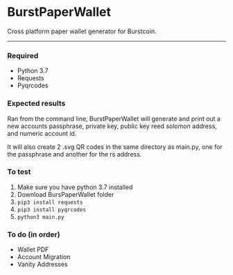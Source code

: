 # BurstPaperWallet
Cross platform paper wallet generator for Burstcoin.

---

### Required
* Python 3.7
* Requests
* Pyqrcodes

### Expected results
Ran from the command line, BurstPaperWallet will generate and print out a new accounts passphrase, private key, public key
reed solomon address, and numeric account id.

It will also create 2 .svg QR codes in the same directory as main.py, one for the passphrase and another for the rs address.

### To test
1. Make sure you have python 3.7 installed
2. Download BursPaperWallet folder
3. `pip3 install requests`
4. `pip3 install pyqrcodes`
5. `python3 main.py`

### To do (in order)
* Wallet PDF
* Account Migration
* Vanity Addresses
